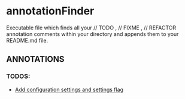# annotationFinder
Executable file which finds all your // TODO , // FIXME , // REFACTOR annotation comments within your directory and appends them to your README.md file.

## ANNOTATIONS
### TODOS:
* [Add configuration settings and settings flag](./sample/repoAnnotations)

